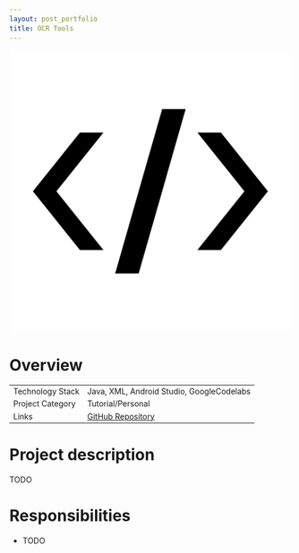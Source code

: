 ```yaml
---
layout: post_portfolio
title: OCR Tools
---
```

<img src="/images/fulls/tmp-cover.png" class="fit image shadow">

<h1>Overview</h1>
<table>
<tr><td><span class="icon fa-cog"></span> Technology Stack</td>
<td>Java, XML, Android Studio, GoogleCodelabs</td></tr>
<tr><td><span class="icon fa-tags"></span> Project Category</td>
<td>Tutorial/Personal</td></tr>
<tr><td><span class="icon fa-share-alt"></span>  Links</td>
<td><a href = "https://github.com/pwang347/ocr-tools">GitHub Repository</a></td></tr>
</table>

<h1>Project description</h1>
TODO

<h1>Responsibilities</h1>
<ul>
<li>TODO</li>
</ul>

